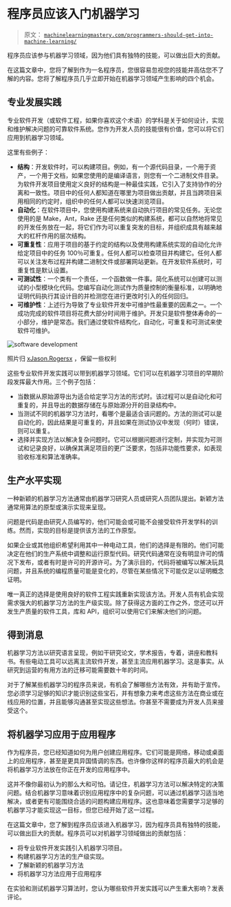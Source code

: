 # 程序员应该入门机器学习

> 原文： [`machinelearningmastery.com/programmers-should-get-into-machine-learning/`](https://machinelearningmastery.com/programmers-should-get-into-machine-learning/)

程序员应该参与机器学习领域，因为他们具有独特的技能，可以做出巨大的贡献。

在这篇文章中，您将了解到作为一名程序员，您很容易忽视您的技能并高估您不了解的内容。您将了解程序员几乎立即开始在机器学习领域产生影响的四个机会。

## 专业发展实践

专业软件开发（或软件工程，如果你喜欢这个术语）的学科是关于如何设计，实现和维护解决问题的可靠软件系统。您作为开发人员的技能很有价值，您可以将它们应用到机器学习领域。

这里有些例子：

*   **结构**：开发软件时，可以构建项目。例如，有一个源代码目录，一个用于资产，一个用于文档，如果您使用的是编译语言，则您有一个二进制文件目录。为软件开发项目使用定义良好的结构是一种最佳实践，它引入了支持协作的分离和一致性。项目中的任何人都知道在哪里为项目做出贡献，并且当跨项目采用相同的约定时，组织中的任何人都可以快速浏览项目。
*   **自动化**：在软件项目中，您使用构建系统来自动执行项目的常见任务。无论您使用的是 Make，Ant，Rake 还是任何类似的构建系统，都可以自然地将常见的开发任务放在一起，将它们作为可以重复突发的目标，并组织成具有越来越大的杠杆作用的层次结构。
*   **可重复性**：应用于项目的基于约定的结构以及使用构建系统实现的自动化允许给定项目中的任务 100％可重复。任何人都可以检查项目并构建它。任何人都可以关注发布过程并构建二进制文件或部署网站更新。在开发软件系统时，可重复性是默认设置。
*   **可测试性**：一个类有一个责任，一个函数做一件事。简化系统可以创建可以测试的小型模块化代码。您编写自动化测试作为质量控制的衡量标准，以明确地证明代码执行其设计目的并检测您在进行更改时引入的任何回归。
*   **可维护性**：上述行为导致了专业软件开发中可维护性最重要的因素之一。一个成功完成的软件项目将花费大部分时间用于维护。开发只是软件整体寿命的一小部分，维护是常态。我们通过使软件结构化，自动化，可重复和可测试来使软件可维护。

![software development](https://3qeqpr26caki16dnhd19sv6by6v-wpengine.netdna-ssl.com/wp-content/uploads/2013/12/software-development.jpg)

照片归 [xJason.Rogersx](http://www.flickr.com/photos/restlessglobetrotter/128345994/sizes/o/) ，保留一些权利

这些专业软件开发实践可以带到机器学习领域。它们可以在机器学习项目的早期阶段发挥最大作用。三个例子包括：

*   当数据从原始源导出为适合给定学习方法的形式时。该过程可以是自动化和可重复的，并且导出的数据存储在与原始源分开的目录结构中。
*   当测试不同的机器学习方法时，看哪个是最适合该问题的。方法的测试可以是自动化的，因此结果是可重复的，并且如果在测试协议中发现（何时）错误，则可以重复。
*   选择并实现方法以解决复杂问题时。它可以根据问题进行定制，并实现为可测试和记录良好，以确保其满足项目的更广泛要求，包括非功能性要求，如表现验收标准和算法准确率。

## 生产水平实现

一种新颖的机器学习方法通​​常由机器学习研究人员或研究人员团队提出。新颖方法通常用算法的原型或演示实现来呈现。

问题是代码是由研究人员编写的，他们可能会或可能不会接受软件开发学科的训练。然而，实现的目标是提供该方法的工作原型。

如果企业或其他组织希望利用其中一种电动工具，他们的选择是有限的。他们可能决定在他们的生产系统中调整和运行原型代码。研究代码通常在没有明显许可的情况下发布，或者有时是许可的开源许可。为了演示目的，代码将被编写以解决玩具问题，并且系统的编程质量可能是变化的，尽管在某些情况下可能仅足以证明概念证明。

唯一真正的选择是使用良好的软件工程实践重新实现该方法。开发人员有机会实现需求强大的机器学习方法的生产级实现。除了获得这方面的工作之外，您还可以开发生产质量的软件工具，库和 API，组织可以使用它们来解决他们的问题。

## 得到消息

机器学习方法以研究语言呈现，例如干研究论文，学术报告，专着，讲座和教科书。有些电动工具可以远离主流软件开发，甚至主流应用机器学习。这是事实。从研究到运营的有用方法的迁移可能需要数十年的时间。

对于了解某些机器学习的程序员来说，有机会了解哪些方法有效，并有助于宣传。您必须学习足够的知识才能识别这些宝石，并有想象力来考虑这些方法在商业或在线应用的位置，并且能够沟通甚至实现这些想法。你甚至不需要成为开发人员来接受这个。

## 将机器学习应用于应用程序

作为程序员，您已经知道如何为用户创建应用程序。它们可能是网络，移动或桌面上的应用程序，甚至是更具异国情调的东西。也许像你这样的程序员最大的机会是将机器学习方法放在你正在开发的应用程序中。

这并不像你最初认为的那么大和可怕。请记住，机器学习方法可以解决特定的决策问题。结合机器学习意味着识别应用程序中的复杂问题，可以通过机器学习适当地解决，或者更有可能围绕合适的问题构建应用程序。这也意味着您需要学习足够的机器学习才能实现这一目标，但您已经开始了这一过程。

在这篇文章中，您了解到程序员应该进入机器学习，因为程序员具有独特的技能，可以做出巨大的贡献。程序员可以对机器学习领域做出的贡献包括：

*   将专业软件开发实践引入机器学习项目。
*   构建机器学习方法的生产级实现。
*   了解新颖的机器学习方法
*   将机器学习方法应用于应用程序

在实验和测试机器学习算法时，您认为哪些软件开发实践可以产生重大影响？发表评论。